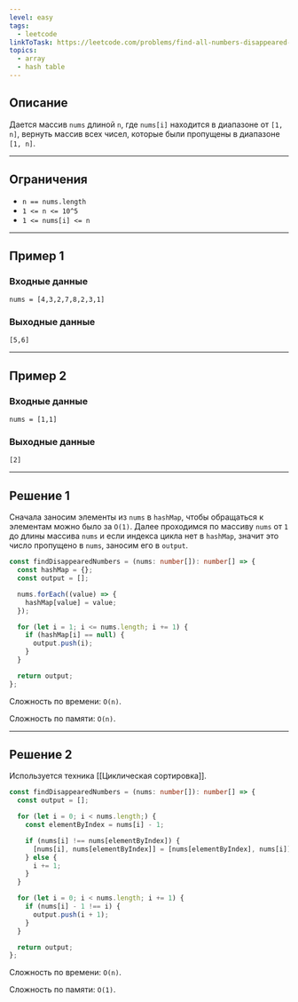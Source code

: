 ```yaml
---
level: easy
tags:
  - leetcode
linkToTask: https://leetcode.com/problems/find-all-numbers-disappeared-in-an-array/description/
topics:
  - array
  - hash table
---
```

## Описание

Дается массив `nums` длиной `n`, где `nums[i]` находится в диапазоне от `[1, n]`, вернуть массив всех чисел, которые были пропущены в диапазоне `[1, n]`.

---
## Ограничения

- `n == nums.length`
- `1 <= n <= 10^5`
- `1 <= nums[i] <= n`

---
## Пример 1

### Входные данные

```
nums = [4,3,2,7,8,2,3,1]
```
### Выходные данные

```
[5,6]
```

---
## Пример 2

### Входные данные

```
nums = [1,1]
```
### Выходные данные

```
[2]
```

---
## Решение 1

Сначала заносим элементы из `nums` в `hashMap`, чтобы обращаться к элементам можно было за `O(1)`. Далее проходимся по массиву `nums` от `1` до длины массива `nums` и если индекса цикла нет в `hashMap`, значит это число пропущено в `nums`, заносим его в `output`.

```typescript
const findDisappearedNumbers = (nums: number[]): number[] => {
  const hashMap = {};
  const output = [];

  nums.forEach((value) => {
    hashMap[value] = value;
  });

  for (let i = 1; i <= nums.length; i += 1) {
    if (hashMap[i] == null) {
      output.push(i);
    }
  }

  return output;
};
```

Сложность по времени: `O(n)`.

Сложность по памяти: `O(n)`.

---
## Решение 2

Используется техника [[Циклическая сортировка]].

```typescript
const findDisappearedNumbers = (nums: number[]): number[] => {
  const output = [];

  for (let i = 0; i < nums.length;) {
    const elementByIndex = nums[i] - 1;

    if (nums[i] !== nums[elementByIndex]) {
      [nums[i], nums[elementByIndex]] = [nums[elementByIndex], nums[i]];
    } else {
      i += 1;
    }
  }

  for (let i = 0; i < nums.length; i += 1) {
    if (nums[i] - 1 !== i) {
      output.push(i + 1);
    }
  }

  return output;
};
```

Сложность по времени: `O(n)`.

Сложность по памяти: `O(1)`.
